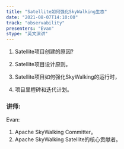 ```yaml
---
title: "Satellite如何强化SkyWalking生态"
date: "2021-08-07T14:10:00" 
track: "observability"
presenters: "Evan"
stype: "英文演讲"
---
```

1. Satellite项目创建的原因?

2. Satellite项目设计原则。

3. Satellite项目如何强化SkyWalking的运行时，

4. 项目里程碑和迭代计划。
 ### 讲师: 
 Evan: 
1. Apache SkyWalking Committer。
2. Apache SkyWalking Satellite的核心贡献者。